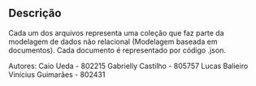 ## Descrição

Cada um dos arquivos representa uma coleção que faz parte da modelagem de dados não relacional (Modelagem baseada em documentos).
Cada documento é representado por código .json.

Autores:
Caio Ueda - 802215
Gabrielly Castilho - 805757
Lucas Balieiro
Vinícius Guimarães - 802431
